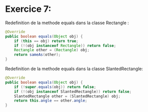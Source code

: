 # Exercice 7:
Redefinition de la methode equals dans la classe Rectangle :
```java
@Override
public boolean equals(Object obj) {
    if (this == obj) return true;
    if (!(obj instanceof Rectangle)) return false;
    Rectangle other = (Rectangle) obj;
    return sameAs(other);
}
```
Redefinition de la methode equals dans la classe SlantedRectangle:
```java
@Override
public boolean equals(Object obj) {
    if (!super.equals(obj)) return false;
    if (!(obj instanceof SlantedRectangle)) return false;
    SlantedRectangle other = (SlantedRectangle) obj;
    return this.angle == other.angle;
}
```